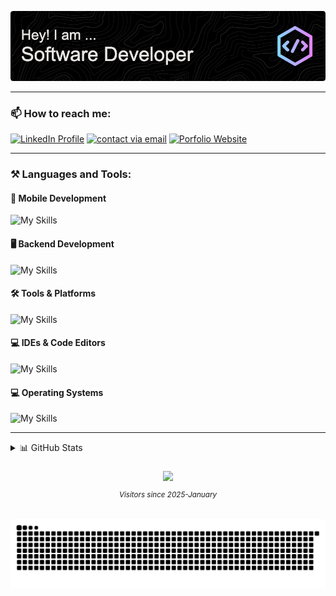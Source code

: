 ![Header](https://github.com/devenvoy/devenvoy/blob/main/readme-header.png)

---

### 📫 How to reach me:

[<img src="https://go-skill-icons.vercel.app/api/icons?i=linkedin" alt="LinkedIn Profile"/>](https://www.linkedin.com/in/devansh-a-bb104524a/)
[<img src="https://go-skill-icons.vercel.app/api/icons?i=gmail" alt="contact via email"/>](mailto:devanshamdavadwala@gmail.com)
[<img src="https://go-skill-icons.vercel.app/api/icons?i=portfolio" alt="Porfolio Website"/>](https://devenvoy.github.io/Devansh_Portfolio/)

---

### **⚒️ Languages and Tools:**

#### 🚀 Mobile Development

![My Skills](https://skillicons.dev/icons?i=androidstudio,java,kotlin,flutter,firebase)

#### 🖥 Backend Development

![My Skills](https://skillicons.dev/icons?i=ktor,nodejs,mongo)

#### 🛠 Tools & Platforms

![My Skills](https://skillicons.dev/icons?i=gradle,postman,git,github,figma)

#### 💻 IDEs & Code Editors

![My Skills](https://skillicons.dev/icons?i=androidstudio,idea,vscode)

#### 💻 Operating Systems

![My Skills](https://skillicons.dev/icons?i=linux,windows,apple)

---

<details>
  <summary>📊 GitHub Stats</summary>
  <br>
  <div align="center">
    <img src="https://github-readme-stats.vercel.app/api?username=devenvoy&hide_title=false&hide_rank=false&show_icons=true&include_all_commits=true&count_private=true&disable_animations=false&theme=dracula&locale=en&hide_border=false" height="150" alt="stats graph"  />
  <img src="https://github-readme-stats.vercel.app/api/top-langs?username=devenvoy&locale=en&hide_title=false&layout=compact&card_width=320&langs_count=5&theme=dracula&hide_border=false" height="150" alt="languages graph"  />
  </div>
</details>

###

<div>
  <div align="center">
    <img src="https://count.getloli.com/@devenvoy?name=devenvoy&theme=morden-num&padding=7&offset=0&align=top&scale=1&pixelated=1&darkmode=1"/>
  </div>
  <sub>
      <p align="center">
          <i>
              Visitors since 2025-January
          </i>
      </p>
  </sub>
  <br>
  <div align="center">
    <img src="https://github.com/devenvoy/devenvoy/blob/main/snacks.svg" alt="trophy" />
  </div>
</div>

